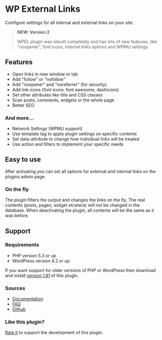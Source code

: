WP External Links
=================

Configure settings for all internal and external links on your site.

> **NEW: Version 2**
>
> WPEL plugin was rebuilt completely and has lots of new features, like "noopener", font icons, internal links options and WPMU settings.


Features
--------

 - Open links in new window or tab
 - Add "follow" or "nofollow"
 - Add "noopener" and "noreferrer" (for security)
 - Add link icons (font icons: font awesome, dashicons)
 - Set other attributes like title and CSS classes
 - Scan posts, comments, widgets or the whole page
 - Better SEO


### And more...

 - Network Settings (WPMU support)
 - Use template tag to apply plugin settings on specific contents
 - Set data-attribute to change how individual links will be treated
 - Use action and filters to implement your specific needs


Easy to use
-----------

After activating you can set all options for external and internal links on the plugins admin page.


### On the fly

The plugin filters the output and changes the links on the fly. The real contents (posts, pages, widget etcetera) will not be changed in the database.
When deactivating the plugin, all contents will be the same as it was before.


Support
-------

### Requirements

 - PHP version 5.3 or up
 - WordPress version 4.2 or up

If you want support for older versions of PHP or WordPress then download and install [version 1.81](https://downloads.wordpress.org/plugin/wp-external-links.1.81.zip) of this plugin.


### Sources

 - [Documentation](http://wordpress.org/extend/plugins/wp-external-links/other_notes/)
 - [FAQ](http://wordpress.org/extend/plugins/wp-external-links/faq/)
 - [Github](https://github.com/freelancephp/WP-External-Links)


### Like this plugin?

[Rate it](http://wordpress.org/support/view/plugin-reviews/wp-external-links) to support the development of this plugin.
